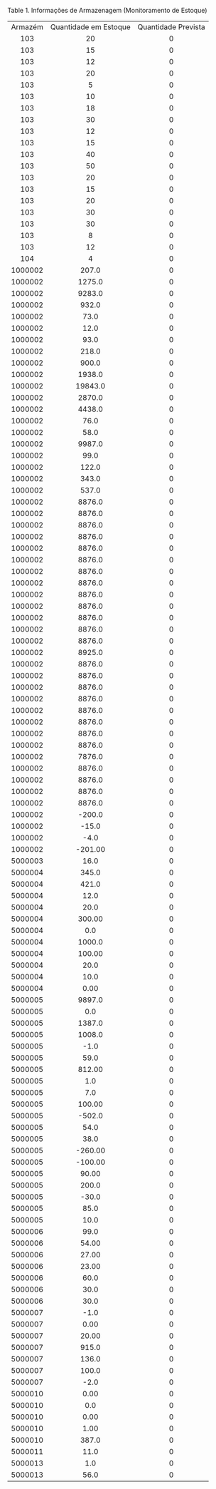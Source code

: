 <div id="d335306e1" class="table">

<div class="table-title">

Table 1. Informações de Armazenagem (Monitoramento de Estoque)

</div>

<div class="table-contents">

|         |                       |                     |
| :-----: | :-------------------: | :-----------------: |
| Armazém | Quantidade em Estoque | Quantidade Prevista |
|   103   |          20           |          0          |
|   103   |          15           |          0          |
|   103   |          12           |          0          |
|   103   |          20           |          0          |
|   103   |           5           |          0          |
|   103   |          10           |          0          |
|   103   |          18           |          0          |
|   103   |          30           |          0          |
|   103   |          12           |          0          |
|   103   |          15           |          0          |
|   103   |          40           |          0          |
|   103   |          50           |          0          |
|   103   |          20           |          0          |
|   103   |          15           |          0          |
|   103   |          20           |          0          |
|   103   |          30           |          0          |
|   103   |          30           |          0          |
|   103   |           8           |          0          |
|   103   |          12           |          0          |
|   104   |           4           |          0          |
| 1000002 |         207.0         |          0          |
| 1000002 |        1275.0         |          0          |
| 1000002 |        9283.0         |          0          |
| 1000002 |         932.0         |          0          |
| 1000002 |         73.0          |          0          |
| 1000002 |         12.0          |          0          |
| 1000002 |         93.0          |          0          |
| 1000002 |         218.0         |          0          |
| 1000002 |         900.0         |          0          |
| 1000002 |        1938.0         |          0          |
| 1000002 |        19843.0        |          0          |
| 1000002 |        2870.0         |          0          |
| 1000002 |        4438.0         |          0          |
| 1000002 |         76.0          |          0          |
| 1000002 |         58.0          |          0          |
| 1000002 |        9987.0         |          0          |
| 1000002 |         99.0          |          0          |
| 1000002 |         122.0         |          0          |
| 1000002 |         343.0         |          0          |
| 1000002 |         537.0         |          0          |
| 1000002 |        8876.0         |          0          |
| 1000002 |        8876.0         |          0          |
| 1000002 |        8876.0         |          0          |
| 1000002 |        8876.0         |          0          |
| 1000002 |        8876.0         |          0          |
| 1000002 |        8876.0         |          0          |
| 1000002 |        8876.0         |          0          |
| 1000002 |        8876.0         |          0          |
| 1000002 |        8876.0         |          0          |
| 1000002 |        8876.0         |          0          |
| 1000002 |        8876.0         |          0          |
| 1000002 |        8876.0         |          0          |
| 1000002 |        8876.0         |          0          |
| 1000002 |        8925.0         |          0          |
| 1000002 |        8876.0         |          0          |
| 1000002 |        8876.0         |          0          |
| 1000002 |        8876.0         |          0          |
| 1000002 |        8876.0         |          0          |
| 1000002 |        8876.0         |          0          |
| 1000002 |        8876.0         |          0          |
| 1000002 |        8876.0         |          0          |
| 1000002 |        8876.0         |          0          |
| 1000002 |        7876.0         |          0          |
| 1000002 |        8876.0         |          0          |
| 1000002 |        8876.0         |          0          |
| 1000002 |        8876.0         |          0          |
| 1000002 |        8876.0         |          0          |
| 1000002 |        \-200.0        |          0          |
| 1000002 |        \-15.0         |          0          |
| 1000002 |         \-4.0         |          0          |
| 1000002 |       \-201.00        |          0          |
| 5000003 |         16.0          |          0          |
| 5000004 |         345.0         |          0          |
| 5000004 |         421.0         |          0          |
| 5000004 |         12.0          |          0          |
| 5000004 |         20.0          |          0          |
| 5000004 |        300.00         |          0          |
| 5000004 |          0.0          |          0          |
| 5000004 |        1000.0         |          0          |
| 5000004 |        100.00         |          0          |
| 5000004 |         20.0          |          0          |
| 5000004 |         10.0          |          0          |
| 5000004 |         0.00          |          0          |
| 5000005 |        9897.0         |          0          |
| 5000005 |          0.0          |          0          |
| 5000005 |        1387.0         |          0          |
| 5000005 |        1008.0         |          0          |
| 5000005 |         \-1.0         |          0          |
| 5000005 |         59.0          |          0          |
| 5000005 |        812.00         |          0          |
| 5000005 |          1.0          |          0          |
| 5000005 |          7.0          |          0          |
| 5000005 |        100.00         |          0          |
| 5000005 |        \-502.0        |          0          |
| 5000005 |         54.0          |          0          |
| 5000005 |         38.0          |          0          |
| 5000005 |       \-260.00        |          0          |
| 5000005 |       \-100.00        |          0          |
| 5000005 |         90.00         |          0          |
| 5000005 |         200.0         |          0          |
| 5000005 |        \-30.0         |          0          |
| 5000005 |         85.0          |          0          |
| 5000005 |         10.0          |          0          |
| 5000006 |         99.0          |          0          |
| 5000006 |         54.00         |          0          |
| 5000006 |         27.00         |          0          |
| 5000006 |         23.00         |          0          |
| 5000006 |         60.0          |          0          |
| 5000006 |         30.0          |          0          |
| 5000006 |         30.0          |          0          |
| 5000007 |         \-1.0         |          0          |
| 5000007 |         0.00          |          0          |
| 5000007 |         20.00         |          0          |
| 5000007 |         915.0         |          0          |
| 5000007 |         136.0         |          0          |
| 5000007 |         100.0         |          0          |
| 5000007 |         \-2.0         |          0          |
| 5000010 |         0.00          |          0          |
| 5000010 |          0.0          |          0          |
| 5000010 |         0.00          |          0          |
| 5000010 |         1.00          |          0          |
| 5000010 |         387.0         |          0          |
| 5000011 |         11.0          |          0          |
| 5000013 |          1.0          |          0          |
| 5000013 |         56.0          |          0          |

</div>

</div>
